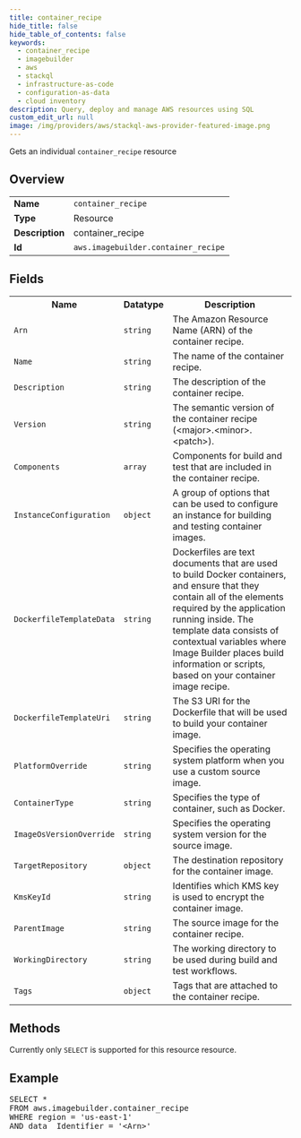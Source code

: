 ```yaml
---
title: container_recipe
hide_title: false
hide_table_of_contents: false
keywords:
  - container_recipe
  - imagebuilder
  - aws
  - stackql
  - infrastructure-as-code
  - configuration-as-data
  - cloud inventory
description: Query, deploy and manage AWS resources using SQL
custom_edit_url: null
image: /img/providers/aws/stackql-aws-provider-featured-image.png
---
```

Gets an individual <code>container_recipe</code> resource

## Overview
<table><tbody>
<tr><td><b>Name</b></td><td><code>container_recipe</code></td></tr>
<tr><td><b>Type</b></td><td>Resource</td></tr>
<tr><td><b>Description</b></td><td>container_recipe</td></tr>
<tr><td><b>Id</b></td><td><code>aws.imagebuilder.container_recipe</code></td></tr>
</tbody></table>

## Fields
<table><tbody>
<tr><th>Name</th><th>Datatype</th><th>Description</th></tr>
<tr><td><code>Arn</code></td><td><code>string</code></td><td>The Amazon Resource Name (ARN) of the container recipe.</td></tr>
<tr><td><code>Name</code></td><td><code>string</code></td><td>The name of the container recipe.</td></tr>
<tr><td><code>Description</code></td><td><code>string</code></td><td>The description of the container recipe.</td></tr>
<tr><td><code>Version</code></td><td><code>string</code></td><td>The semantic version of the container recipe (&lt;major&gt;.&lt;minor&gt;.&lt;patch&gt;).</td></tr>
<tr><td><code>Components</code></td><td><code>array</code></td><td>Components for build and test that are included in the container recipe.</td></tr>
<tr><td><code>InstanceConfiguration</code></td><td><code>object</code></td><td>A group of options that can be used to configure an instance for building and testing container images.</td></tr>
<tr><td><code>DockerfileTemplateData</code></td><td><code>string</code></td><td>Dockerfiles are text documents that are used to build Docker containers, and ensure that they contain all of the elements required by the application running inside. The template data consists of contextual variables where Image Builder places build information or scripts, based on your container image recipe.</td></tr>
<tr><td><code>DockerfileTemplateUri</code></td><td><code>string</code></td><td>The S3 URI for the Dockerfile that will be used to build your container image.</td></tr>
<tr><td><code>PlatformOverride</code></td><td><code>string</code></td><td>Specifies the operating system platform when you use a custom source image.</td></tr>
<tr><td><code>ContainerType</code></td><td><code>string</code></td><td>Specifies the type of container, such as Docker.</td></tr>
<tr><td><code>ImageOsVersionOverride</code></td><td><code>string</code></td><td>Specifies the operating system version for the source image.</td></tr>
<tr><td><code>TargetRepository</code></td><td><code>object</code></td><td>The destination repository for the container image.</td></tr>
<tr><td><code>KmsKeyId</code></td><td><code>string</code></td><td>Identifies which KMS key is used to encrypt the container image.</td></tr>
<tr><td><code>ParentImage</code></td><td><code>string</code></td><td>The source image for the container recipe.</td></tr>
<tr><td><code>WorkingDirectory</code></td><td><code>string</code></td><td>The working directory to be used during build and test workflows.</td></tr>
<tr><td><code>Tags</code></td><td><code>object</code></td><td>Tags that are attached to the container recipe.</td></tr>

</tbody></table>

## Methods
Currently only <code>SELECT</code> is supported for this resource resource.

## Example
<pre>
SELECT *<br/>FROM aws.imagebuilder.container_recipe<br/>WHERE region = 'us-east-1'<br/>AND data__Identifier = '&lt;Arn&gt;'
</pre>
